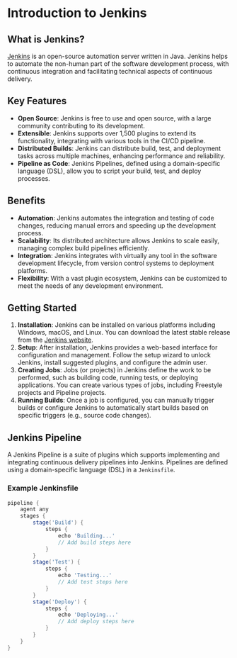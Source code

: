 # Introduction to Jenkins

## What is Jenkins?

[Jenkins](https://www.jenkins.io/) is an open-source automation server written in Java. Jenkins helps to automate the non-human part of the software development process, with continuous integration and facilitating technical aspects of continuous delivery.

## Key Features

- **Open Source**: Jenkins is free to use and open source, with a large community contributing to its development.
- **Extensible**: Jenkins supports over 1,500 plugins to extend its functionality, integrating with various tools in the CI/CD pipeline.
- **Distributed Builds**: Jenkins can distribute build, test, and deployment tasks across multiple machines, enhancing performance and reliability.
- **Pipeline as Code**: Jenkins Pipelines, defined using a domain-specific language (DSL), allow you to script your build, test, and deploy processes.

## Benefits

- **Automation**: Jenkins automates the integration and testing of code changes, reducing manual errors and speeding up the development process.
- **Scalability**: Its distributed architecture allows Jenkins to scale easily, managing complex build pipelines efficiently.
- **Integration**: Jenkins integrates with virtually any tool in the software development lifecycle, from version control systems to deployment platforms.
- **Flexibility**: With a vast plugin ecosystem, Jenkins can be customized to meet the needs of any development environment.

## Getting Started

1. **Installation**: Jenkins can be installed on various platforms including Windows, macOS, and Linux. You can download the latest stable release from the [Jenkins website](https://www.jenkins.io/download/).
2. **Setup**: After installation, Jenkins provides a web-based interface for configuration and management. Follow the setup wizard to unlock Jenkins, install suggested plugins, and configure the admin user.
3. **Creating Jobs**: Jobs (or projects) in Jenkins define the work to be performed, such as building code, running tests, or deploying applications. You can create various types of jobs, including Freestyle projects and Pipeline projects.
4. **Running Builds**: Once a job is configured, you can manually trigger builds or configure Jenkins to automatically start builds based on specific triggers (e.g., source code changes).

## Jenkins Pipeline

A Jenkins Pipeline is a suite of plugins which supports implementing and integrating continuous delivery pipelines into Jenkins. Pipelines are defined using a domain-specific language (DSL) in a `Jenkinsfile`.

### Example Jenkinsfile

```groovy
pipeline {
    agent any
    stages {
        stage('Build') {
            steps {
                echo 'Building...'
                // Add build steps here
            }
        }
        stage('Test') {
            steps {
                echo 'Testing...'
                // Add test steps here
            }
        }
        stage('Deploy') {
            steps {
                echo 'Deploying...'
                // Add deploy steps here
            }
        }
    }
}
